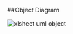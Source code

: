##Object Diagram

![xlsheet uml object](https://user-images.githubusercontent.com/78853902/111744331-118d6480-88b1-11eb-9709-8f6cc63a4595.PNG)

